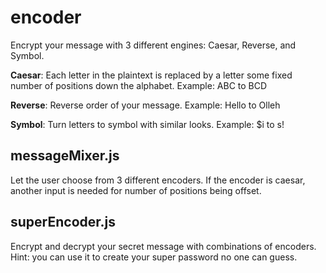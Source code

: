 # encoder
Encrypt your message with 3 different engines: Caesar, Reverse, and Symbol.

**Caesar**:  Each letter in the plaintext is replaced by a letter some fixed number of positions down the alphabet.
Example: ABC to BCD

**Reverse**: Reverse order of your message.
Example: Hello to Olleh

**Symbol**: Turn letters to symbol with similar looks.
Example: $i to s!

## messageMixer.js
Let the user choose from 3 different encoders. If the encoder is caesar, another input is needed for number of positions being offset.

## superEncoder.js
Encrypt and decrypt your secret message with combinations of encoders. Hint: you can use it to create your super password no one can guess.
